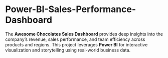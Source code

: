 # Power-BI-Sales-Performance-Dashboard
The **Awesome Chocolates Sales Dashboard** provides deep insights into the company’s revenue, sales performance, and team efficiency across products and regions.   This project leverages **Power BI** for interactive visualization and storytelling using real-world business data.
